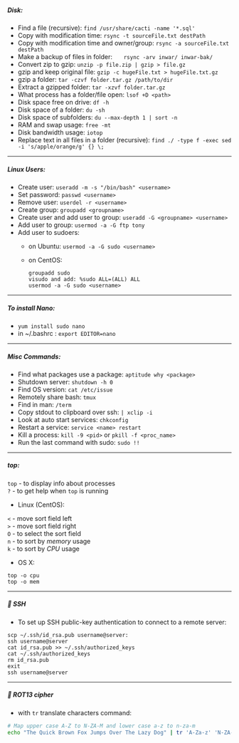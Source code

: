 ##### Disk:

- Find a file (recursive): `find /usr/share/cacti -name '*.sql'`
- Copy with modification time: `rsync -t sourceFile.txt destPath`
- Copy with modification time and owner/group: `rsync -a sourceFile.txt destPath`
- Make a backup of files in folder: `	rsync -arv inwar/ inwar-bak/`
- Convert zip to gzip: `unzip -p file.zip | gzip > file.gz`
- gzip and keep original file: `gzip -c hugeFile.txt > hugeFile.txt.gz`
- gzip a folder: `tar -czvf folder.tar.gz /path/to/dir`
- Extract a gzipped folder: `tar -xzvf folder.tar.gz`
- What process has a folder/file open: `lsof +D <path>`
- Disk space free on drive: `df -h`
- Disk space of a folder: `du -sh`
- Disk space of subfolders: `du --max-depth 1 | sort -n`
- RAM and swap usage: `free -mt`
- Disk bandwidth usage: `iotop`
- Replace text in all files in a folder (recursive):
	`find ./ -type f -exec sed -i 's/apple/orange/g' {} \;`


---

##### Linux Users:

- Create user: `useradd -m -s "/bin/bash" <username>`
- Set password: `passwd <username>`
- Remove user: `userdel -r <username>`
- Create group:	`groupadd <groupname>`
- Create user and add user to group: `useradd -G <groupname> <username>`
- Add user to group: `usermod -a -G ftp tony`
- Add user to sudoers:
	- on Ubuntu:
		`usermod -a -G sudo <username>`
	- on CentOS:

		```
		groupadd sudo
		visudo and add: %sudo ALL=(ALL) ALL
		usermod -a -G sudo <username>
		```
---

##### To install Nano:

- `yum install sudo nano`
- in ~/.bashrc : `export EDITOR=nano`

---

##### Misc Commands:

- Find what packages use a package: `aptitude why <package>`
- Shutdown server: `shutdown -h 0`
- Find OS version: `cat /etc/issue`
- Remotely share bash: `tmux`
- Find in man: `/term`
- Copy stdout to clipboard over ssh: `| xclip -i`
- Look at auto start services: `chkconfig`
- Restart a service: `service <name> restart`
- Kill a process: `kill -9 <pid>` or `pkill -f <proc_name>`
- Run the last command with sudo: `sudo !!`

---

##### top:

`top` - to display info about processes  
`?`  - to get help when `top` is running  

- Linux (CentOS):

`<` - move sort field left  
`>` - move sort field right  
`O` - to select the sort field  
`n` - to sort by _memory_ usage  
`k` - to sort by _CPU_ usage  

- OS X:

```
top -o cpu
top -o mem
```

---

##### :key: SSH

- To set up SSH public-key authentication to connect to a remote server:

```
scp ~/.ssh/id_rsa.pub username@server:
ssh username@server
cat id_rsa.pub >> ~/.ssh/authorized_keys
cat ~/.ssh/authorized_keys
rm id_rsa.pub
exit
ssh username@server
```

---

##### :key: ROT13 cipher 

- with `tr` translate characters command:

```bash
# Map upper case A-Z to N-ZA-M and lower case a-z to n-za-m
echo "The Quick Brown Fox Jumps Over The Lazy Dog" | tr 'A-Za-z' 'N-ZA-Mn-za-m'
```